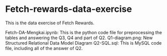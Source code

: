 # Fetch-rewards-data-exercise

This is the data exercise of Fetch Rewards.

Fetch-DA-Mengkai.ipynb: This is the python code file for preprocessing the tables and answering the Q3, Q4 and part of Q2.
Q1-diagram.png: New Structured Relational Data Model Diagram
Q2-SQL.sql: This is MySQL code file, including all of the answer of Q2.
